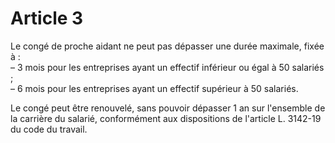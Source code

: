 # Article 3

Le congé de proche aidant ne peut pas dépasser une durée maximale, fixée à :  
 – 3 mois pour les entreprises ayant un effectif inférieur ou égal à 50 salariés ;  
 – 6 mois pour les entreprises ayant un effectif supérieur à 50 salariés.

Le congé peut être renouvelé, sans pouvoir dépasser 1 an sur l'ensemble de la carrière du salarié, conformément aux dispositions de l'article L. 3142-19 du code du travail.

